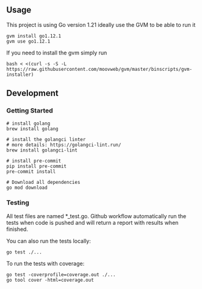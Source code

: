 
## Usage

This project is using Go version 1.21 ideally use the GVM to be able to run it 

    gvm install go1.12.1
    gvm use go1.12.1

If you need to install the gvm simply run 

    bash < <(curl -s -S -L https://raw.githubusercontent.com/moovweb/gvm/master/binscripts/gvm-installer)



## Development

### Getting Started

    # install golang
    brew install golang

    # install the golangci linter 
    # more details: https://golangci-lint.run/
    brew install golangci-lint
    
    # install pre-commit
    pip install pre-commit
    pre-commit install

    # Download all dependencies
    go mod download


### Testing

All test files are named *_test.go. Github workflow automatically run the tests when code is pushed and will return a report with results when finished.

You can also run the tests locally:

    go test ./...

To run the tests with coverage:

    go test -coverprofile=coverage.out ./...
    go tool cover -html=coverage.out

